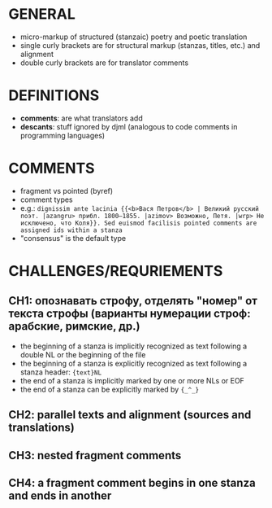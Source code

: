<META HTTP-EQUIV="Content-Type" CONTENT="text/html; charset=UTF-8">

# GENERAL

* micro-markup of structured (stanzaic) poetry and poetic translation
* single curly brackets are for structural markup (stanzas, titles, etc.) and alignment
* double curly brackets are for translator comments

# DEFINITIONS

* **comments**: are what translators add
* **descants**: stuff ignored by djml (analogous to code comments in programming languages)

# COMMENTS

*  fragment vs pointed (byref)
*  comment types
  *    e.g.: `dignissim ante lacinia {{<b>Вася Петров</b> | Великий русский поэт. |azangru> прибл. 1800—1855. |azimov> Возможно, Петя. |wrp> Не исключено, что Коля}}. Sed euismod facilisis
    pointed comments are assigned ids within a stanza`
*  "consensus" is the default type

# CHALLENGES/REQURIEMENTS

##  CH1: опознавать строфу, отделять "номер" от текста строфы (варианты нумерации строф: арабские, римские, др.)

* the beginning of a stanza is implicitly recognized as text following a double NL or the beginning of the file
* the beginning of a stanza is explicitly recognized as text following a stanza header:
      `{text}NL`
*    the end of a stanza is implicitly marked by one or more NLs or EOF
*    the end of a stanza can be explicitly marked by `{_^_}`

##  CH2: parallel texts and alignment (sources and translations)

##  CH3: nested fragment comments

##  CH4: a fragment comment begins in one stanza and ends in another

